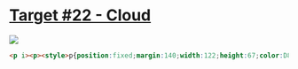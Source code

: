 # [Target #22 - Cloud](https://cssbattle.dev/play/22)

![](https://cssbattle.dev/targets/22.png)

```HTML
<p i><p><style>p{position:fixed;margin:140;width:122;height:67;color:D86F45;background:#d86f45}[i]{width:50;height:50;border-radius:50%;box-shadow:-23px -8px 0 25px,57px -38px 0 25px,102px 17px,0 0 0 9in#f5d6b4
```